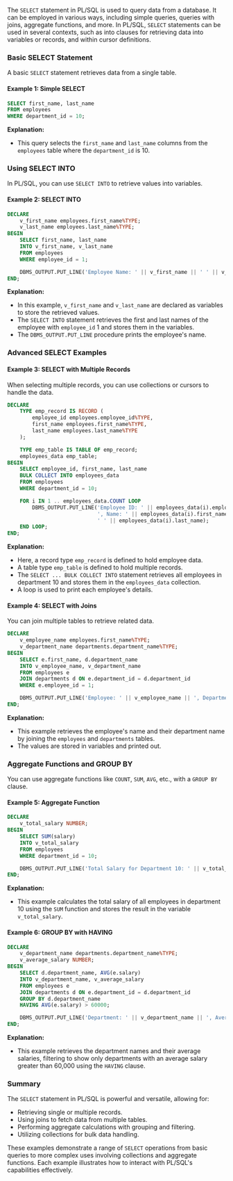 The `SELECT` statement in PL/SQL is used to query data from a database. It can be employed in various ways, including simple queries, queries with joins, aggregate functions, and more. In PL/SQL, `SELECT` statements can be used in several contexts, such as into clauses for retrieving data into variables or records, and within cursor definitions.

### Basic SELECT Statement

A basic `SELECT` statement retrieves data from a single table.

#### Example 1: Simple SELECT

```sql
SELECT first_name, last_name 
FROM employees 
WHERE department_id = 10;
```

**Explanation:**
- This query selects the `first_name` and `last_name` columns from the `employees` table where the `department_id` is 10.

### Using SELECT INTO

In PL/SQL, you can use `SELECT INTO` to retrieve values into variables.

#### Example 2: SELECT INTO

```sql
DECLARE
    v_first_name employees.first_name%TYPE;
    v_last_name employees.last_name%TYPE;
BEGIN
    SELECT first_name, last_name 
    INTO v_first_name, v_last_name 
    FROM employees 
    WHERE employee_id = 1;

    DBMS_OUTPUT.PUT_LINE('Employee Name: ' || v_first_name || ' ' || v_last_name);
END;
```

**Explanation:**
- In this example, `v_first_name` and `v_last_name` are declared as variables to store the retrieved values.
- The `SELECT INTO` statement retrieves the first and last names of the employee with `employee_id` 1 and stores them in the variables.
- The `DBMS_OUTPUT.PUT_LINE` procedure prints the employee's name.

### Advanced SELECT Examples

#### Example 3: SELECT with Multiple Records

When selecting multiple records, you can use collections or cursors to handle the data.

```sql
DECLARE
    TYPE emp_record IS RECORD (
        employee_id employees.employee_id%TYPE,
        first_name employees.first_name%TYPE,
        last_name employees.last_name%TYPE
    );

    TYPE emp_table IS TABLE OF emp_record;
    employees_data emp_table;
BEGIN
    SELECT employee_id, first_name, last_name
    BULK COLLECT INTO employees_data
    FROM employees
    WHERE department_id = 10;

    FOR i IN 1 .. employees_data.COUNT LOOP
        DBMS_OUTPUT.PUT_LINE('Employee ID: ' || employees_data(i).employee_id || 
                             ', Name: ' || employees_data(i).first_name || 
                             ' ' || employees_data(i).last_name);
    END LOOP;
END;
```

**Explanation:**
- Here, a record type `emp_record` is defined to hold employee data.
- A table type `emp_table` is defined to hold multiple records.
- The `SELECT ... BULK COLLECT INTO` statement retrieves all employees in department 10 and stores them in the `employees_data` collection.
- A loop is used to print each employee's details.

#### Example 4: SELECT with Joins

You can join multiple tables to retrieve related data.

```sql
DECLARE
    v_employee_name employees.first_name%TYPE;
    v_department_name departments.department_name%TYPE;
BEGIN
    SELECT e.first_name, d.department_name
    INTO v_employee_name, v_department_name
    FROM employees e
    JOIN departments d ON e.department_id = d.department_id
    WHERE e.employee_id = 1;

    DBMS_OUTPUT.PUT_LINE('Employee: ' || v_employee_name || ', Department: ' || v_department_name);
END;
```

**Explanation:**
- This example retrieves the employee's name and their department name by joining the `employees` and `departments` tables.
- The values are stored in variables and printed out.

### Aggregate Functions and GROUP BY

You can use aggregate functions like `COUNT`, `SUM`, `AVG`, etc., with a `GROUP BY` clause.

#### Example 5: Aggregate Function

```sql
DECLARE
    v_total_salary NUMBER;
BEGIN
    SELECT SUM(salary)
    INTO v_total_salary
    FROM employees
    WHERE department_id = 10;

    DBMS_OUTPUT.PUT_LINE('Total Salary for Department 10: ' || v_total_salary);
END;
```

**Explanation:**
- This example calculates the total salary of all employees in department 10 using the `SUM` function and stores the result in the variable `v_total_salary`.

#### Example 6: GROUP BY with HAVING

```sql
DECLARE
    v_department_name departments.department_name%TYPE;
    v_average_salary NUMBER;
BEGIN
    SELECT d.department_name, AVG(e.salary)
    INTO v_department_name, v_average_salary
    FROM employees e
    JOIN departments d ON e.department_id = d.department_id
    GROUP BY d.department_name
    HAVING AVG(e.salary) > 60000;

    DBMS_OUTPUT.PUT_LINE('Department: ' || v_department_name || ', Average Salary: ' || v_average_salary);
END;
```

**Explanation:**
- This example retrieves the department names and their average salaries, filtering to show only departments with an average salary greater than 60,000 using the `HAVING` clause.

### Summary

The `SELECT` statement in PL/SQL is powerful and versatile, allowing for:

- Retrieving single or multiple records.
- Using joins to fetch data from multiple tables.
- Performing aggregate calculations with grouping and filtering.
- Utilizing collections for bulk data handling.

These examples demonstrate a range of `SELECT` operations from basic queries to more complex uses involving collections and aggregate functions. Each example illustrates how to interact with PL/SQL's capabilities effectively.